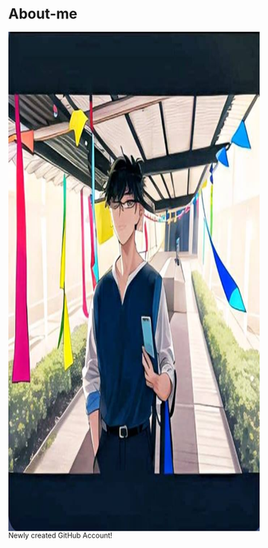 # About-me
<img align="left" width="1000" height="1000" src = "https://github.com/Kirara-22/About-me/blob/main/images/mee.jpg?raw=true">
Newly created GitHub Account!


